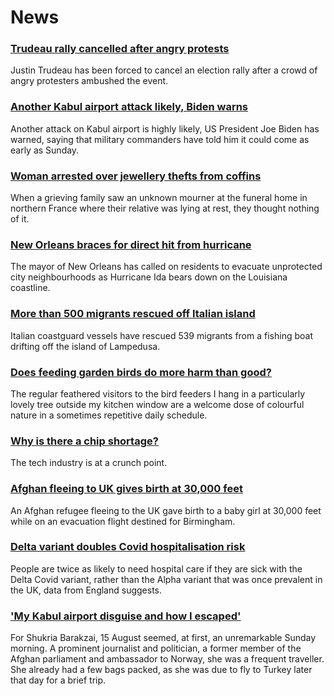 # News
### [Trudeau rally cancelled after angry protests](https://www.bbc.com/news/world-us-canada-58364742)
Justin Trudeau has been forced to cancel an election rally after a crowd of angry protesters ambushed the event.
### [Another Kabul airport attack likely, Biden warns](https://www.bbc.com/news/world-asia-58369922)
Another attack on Kabul airport is highly likely, US President Joe Biden has warned, saying that military commanders have told him it could come as early as Sunday.
### [Woman arrested over jewellery thefts from coffins](https://www.bbc.com/news/world-europe-58369921)
When a grieving family saw an unknown mourner at the funeral home in northern France where their relative was lying at rest, they thought nothing of it. 
### [New Orleans braces for direct hit from hurricane](https://www.bbc.com/news/world-us-canada-58361215)
The mayor of New Orleans has called on residents to evacuate unprotected city neighbourhoods as Hurricane Ida bears down on the Louisiana coastline.
### [More than 500 migrants rescued off Italian island](https://www.bbc.com/news/world-europe-58372455)
Italian coastguard vessels have rescued 539 migrants from a fishing boat drifting off the island of Lampedusa. 
### [Does feeding garden birds do more harm than good?](https://www.bbc.com/news/science-environment-58346043)
The regular feathered visitors to the bird feeders I hang in a particularly lovely tree outside my kitchen window are a welcome dose of colourful nature in a sometimes repetitive daily schedule. 
### [Why is there a chip shortage?](https://www.bbc.com/news/business-58230388)
The tech industry is at a crunch point. 
### [Afghan fleeing to UK gives birth at 30,000 feet](https://www.bbc.com/news/uk-58371252)
An Afghan refugee fleeing to the UK gave birth to a baby girl at 30,000 feet while on an evacuation flight destined for Birmingham.
### [Delta variant doubles Covid hospitalisation risk](https://www.bbc.com/news/health-58354342)
People are twice as likely to need hospital care if they are sick with the Delta Covid variant, rather than the Alpha variant that was once prevalent in the UK, data from England suggests. 
### ['My Kabul airport disguise and how I escaped'](https://www.bbc.com/news/world-asia-58345901)
For Shukria Barakzai, 15 August seemed, at first, an unremarkable Sunday morning. A prominent journalist and politician, a former member of the Afghan parliament and ambassador to Norway, she was a frequent traveller. She already had a few bags packed, as she was due to fly to Turkey later that day for a brief trip. 

